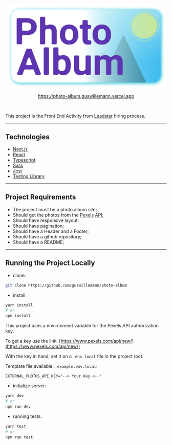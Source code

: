 <p align="center">
  <a href="https://photo-album.guswillemann.vercel.app" target="_blank" rel="noopener">
    <img alt="Photo Album card" src=".github/card-image.png" width="500" />
    <p align="center">https://photo-album.guswillemann.vercel.app</p>
  </a>
</p>

<br />

This project is the Front End Activity from [Leadster](https://leadster.com.br/) hiring process.

---

## Technologies

- [Next.js](https://nextjs.org/)
- [React](https://reactjs.org/)
- [Typescript](http://typescriptlang.org/)
- [Sass](https://sass-lang.com/)
- [Jest](https://jestjs.io/)
- [Testing Library](https://testing-library.com/)

---

## Project Requirements

- The project must be a photo album site;
- Should get the photos from the [Pexels API](https://www.pexels.com/api/documentation/);
- Should have responsive layout;
- Should have pagination;
- Should have a Header and a Footer;
- Should have a github repository;
- Should have a README;

---

## Running the Project Locally
- clone: 
```bash
git clone https://github.com/guswillemann/photo-album
```

- install: 
```bash
yarn install
# or
npm install
```

This project uses a environment variable for the Pexels API authorization key.

To get a key use the link: [https://www.pexels.com/api/new/](https://www.pexels.com/api/new/)

With the key in hand, set it on a `.env.local` file in the project root.

Template file available: `.example.env.local`:
```
EXTERNAL_PHOTOS_API_KEY="--> Your Key <--"
```

- initialize server: 
```bash
yarn dev
# or
npm run dev
```

- running tests: 
```bash
yarn test
# or
npm run test
```